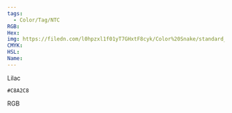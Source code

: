 ```yaml
---
tags:
  - Color/Tag/NTC
RGB:
Hex:
img: https://filedn.com/l0hpzxl1f01yT7GHxtF8cyk/Color%20Snake/standard_csv_to_svg/C8A2C8.svg
CMYK:
HSL:
Name:
---
```

Lilac
```palette
#C8A2C8
```
RGB
